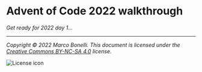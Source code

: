 Advent of Code 2022 walkthrough
===============================

*Get ready for 2022 day 1...*

---

*Copyright &copy; 2022 Marco Bonelli. This document is licensed under the [Creative Commons BY-NC-SA 4.0](https://creativecommons.org/licenses/by-nc-sa/4.0/) license.*

![License icon](https://licensebuttons.net/l/by-nc-sa/4.0/88x31.png)

[top]: #advent-of-code-2022-walkthrough
[d01]: #day-1---???

[d01-problem]: https://adventofcode.com/2022/day/1

[d01-solution]: solutions/day01.py
